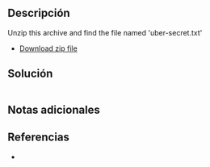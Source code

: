 
## Descripción 

Unzip this archive and find the file named 'uber-secret.txt'
- [Download zip file](https://artifacts.picoctf.net/c/501/files.zip)

## Solución





```

```

## Notas adicionales


## Referencias

- 